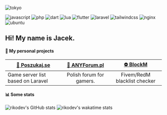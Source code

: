 ![tokyo](https://i.imgur.com/Xv9MXfC.gif)

![javascript](https://img.shields.io/badge/JavaScript-323330?style=flat-square&logo=javascript&logoColor=F7DF1E) ![php](https://img.shields.io/badge/PHP-777BB4?style=flat-square&logo=php&logoColor=white) ![dart](https://img.shields.io/badge/Dart-0175C2?style=flat-square&logo=dart&logoColor=white) ![lua](https://img.shields.io/badge/Lua-2C2D72?style=flat-square&logo=lua&logoColor=white) ![flutter](https://img.shields.io/badge/Flutter-02569B?style=flat-square&logo=flutter&logoColor=white) ![laravel](https://img.shields.io/badge/Laravel-FF2D20?style=flat-square&logo=laravel&logoColor=white) ![tailwindcss](https://img.shields.io/badge/Tailwind_CSS-38B2AC?style=flat-square&logo=tailwind-css&logoColor=white) ![nginx](https://img.shields.io/badge/Nginx-009639?style=flat-square&logo=nginx&logoColor=white) ![ubuntu](https://img.shields.io/badge/Ubuntu-E95420?style=flat-square&logo=ubuntu&logoColor=white)

## Hi! My name is Jacek.

#### 📁 My personal projects
| [👾 Poszukaj.se](https://poszukaj.se) | [💬 ANYForum.pl](https://anyforum.pl) | [⛔️ BlockM](https://riko.dev/apps/blockm/) |
| ------------------------------------- |:--------------------------------------:|:-------------------------------------------:|
| Game server list based on Laravel     | Polish forum for gamers.               | Fivem/RedM blacklist checker                |

#### 📊 Some stats
![rikodev's GitHub stats](https://github-readme-stats.vercel.app/api?username=RikoDEV&show_icons=true)
![rikodev's wakatime stats](https://github-readme-stats.vercel.app/api/wakatime?username=RikoDEV)
